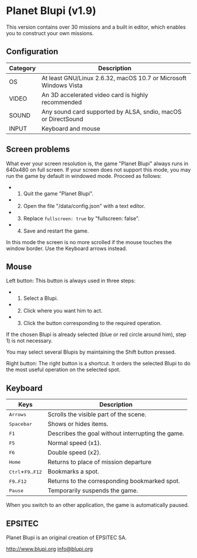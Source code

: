 
# Planet Blupi (v1.9)

This version contains over 30 missions and a built in editor, which enables you
to construct your own missions.

## Configuration

| Category | Description |
| -------- | ----------- |
| OS       | At least GNU/Linux 2.6.32, macOS 10.7 or Microsoft Windows Vista |
| VIDEO    | An 3D accelerated video card is highly recommended               |
| SOUND    | Any sound card supported by ALSA, sndio, macOS or DirectSound    |
| INPUT    | Keyboard and mouse                                               |

## Screen problems

What ever your screen resolution is, the game "Planet Blupi" always runs in
640x480 on full screen. If your screen does not support this mode, you may run
the game by default in windowed mode. Proceed as follows:

- 1. Quit the game "Planet Blupi".
- 2. Open the file  "<INSTALLDIR>/data/config.json" with a text editor.
- 3. Replace `fullscreen: true` by "fullscreen: false".
- 4. Save and restart the game.

In this mode the screen is no more scrolled if the mouse touches the window
border. Use the Keyboard arrows instead.

## Mouse

Left button:
This button is always used in three steps:

- 1. Select a Blupi.
- 2. Click where you want him to act.
- 3. Click the button corresponding to the required operation.

If the chosen Blupi is already selected (blue or red circle around him),
step 1) is not necessary.

You may select several Blupis by maintaining the Shift button pressed.

Right button:
The right button is a shortcut. It orders the selected Blupi to do the most
useful operation on the selected spot.

## Keyboard

| Keys         | Description |
| ------------ | ----------- |
| <kbd>Arrows</kbd>       | Scrolls the visible part of the scene.            |
| <kbd>Spacebar</kbd>     | Shows or hides items.                             |
| <kbd>F1</kbd>           | Describes the goal without interrupting the game. |
| <kbd>F5</kbd>           | Normal speed (x1).                                |
| <kbd>F6</kbd>           | Double speed (x2).                                |
| <kbd>Home</kbd>         | Returns to place of mission departure             |
| <kbd>Ctrl</kbd>+<kbd>F9</kbd>..<kbd>F12</kbd> | Bookmarks a spot.           |
| <kbd>F9</kbd>..<kbd>F12</kbd> | Returns to the corresponding bookmarked spot. |
| <kbd>Pause</kbd>        | Temporarily suspends the game.                    |

When you switch to an other application, the game is automatically paused.

## EPSITEC

Planet Blupi is an original creation of EPSITEC SA.

http://www.blupi.org
info@blupi.org
